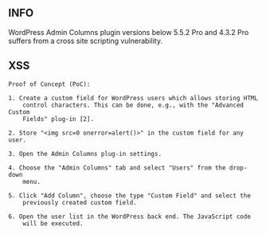 INFO
----

WordPress Admin Columns plugin versions below 5.5.2 Pro and 4.3.2 Pro suffers from a cross site scripting vulnerability.

XSS
---

    Proof of Concept (PoC):

    1. Create a custom field for WordPress users which allows storing HTML
        control characters. This can be done, e.g., with the "Advanced Custom
        Fields" plug-in [2].

    2. Store "<img src=0 onerror=alert()>" in the custom field for any user.

    3. Open the Admin Columns plug-in settings.

    4. Choose the "Admin Columns" tab and select "Users" from the drop-down
        menu.

    5. Click "Add Column", choose the type "Custom Field" and select the
        previously created custom field.

    6. Open the user list in the WordPress back end. The JavaScript code
        will be executed.